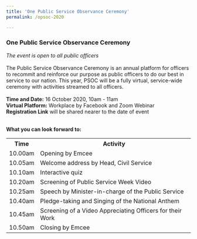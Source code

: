 ```yaml
---
title: 'One Public Service Observance Ceremony'
permalink: /opsoc-2020

---
```



### One Public Service Observance Ceremony<br>
<i>The event is open to all public officers </i><br>
<br>
The Public Service Observance Ceremony is an annual platform for officers to recommit and reinforce our purpose as public officers to do our best in service to our nation. This year, PSOC will be a fully virtual, service-wide ceremony with activities streamed to all officers.
<br>
<br>
**Time and Date:** 16 October 2020, 10am - 11am<br>
**Virtual Platform:** Workplace by Facebook and Zoom Webinar <br>
**Registration Link** will be shared nearer to the date of event<br>

<br>
<b>What you can look forward to:</b><br>
<table>
  <tr>
    <th>
      Time
    </th>
    <th>
      Activity
    </th>
  </tr>
  <tr>
    <td>
      10.00am
    </td>
    <td>
      Opening by Emcee
    </td>
  </tr>
  <tr> 
    <td>
      10.05am
    </td>
    <td>
      Welcome address by Head, Civil Service
    </td>
  </tr>
  <tr>
    <td>
      10.10am
    </td>
    <td>
       Interactive quiz
    </td>
  </tr>
  <tr>
    <td>
      10.20am
    </td>
    <td>
      Screening of Public Service Week Video
    </td>
  </tr>
  <tr>
    <td>
      10.25am
    </td>
    <td>
      Speech by Minister-in-charge of the Public Service
    </td>
  </tr>
  <tr>
    <td>
      10.40am
    </td>
    <td>
      Pledge-taking and Singing of the National Anthem
    </td>
  </tr>
  <tr>
    <td>
      10.45am
    </td>
    <td>
      Screening of a Video Appreciating Officers for their Work
    </td>
  </tr>
  <tr>
    <td>
      10.50am
    </td>
    <td>
      Closing by Emcee
    </td>
  </tr>
</table>
  
